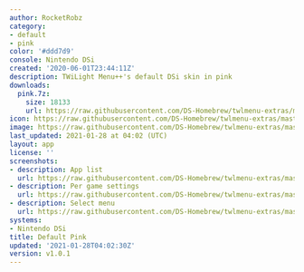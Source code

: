 ```yaml
---
author: RocketRobz
category:
- default
- pink
color: '#ddd7d9'
console: Nintendo DSi
created: '2020-06-01T23:44:11Z'
description: TWiLight Menu++'s default DSi skin in pink
downloads:
  pink.7z:
    size: 18133
    url: https://raw.githubusercontent.com/DS-Homebrew/twlmenu-extras/master/_nds/TWiLightMenu/dsimenu/themes/pink.7z
icon: https://raw.githubusercontent.com/DS-Homebrew/twlmenu-extras/master/_nds/TWiLightMenu/dsimenu/themes/meta/pink/icon.png
image: https://raw.githubusercontent.com/DS-Homebrew/twlmenu-extras/master/_nds/TWiLightMenu/dsimenu/themes/meta/pink/icon.png
last_updated: 2021-01-28 at 04:02 (UTC)
layout: app
license: ''
screenshots:
- description: App list
  url: https://raw.githubusercontent.com/DS-Homebrew/twlmenu-extras/master/_nds/TWiLightMenu/dsimenu/themes/meta/pink/screenshots/app-list.png
- description: Per game settings
  url: https://raw.githubusercontent.com/DS-Homebrew/twlmenu-extras/master/_nds/TWiLightMenu/dsimenu/themes/meta/pink/screenshots/per-game-settings.png
- description: Select menu
  url: https://raw.githubusercontent.com/DS-Homebrew/twlmenu-extras/master/_nds/TWiLightMenu/dsimenu/themes/meta/pink/screenshots/select-menu.png
systems:
- Nintendo DSi
title: Default Pink
updated: '2021-01-28T04:02:30Z'
version: v1.0.1
---
```

